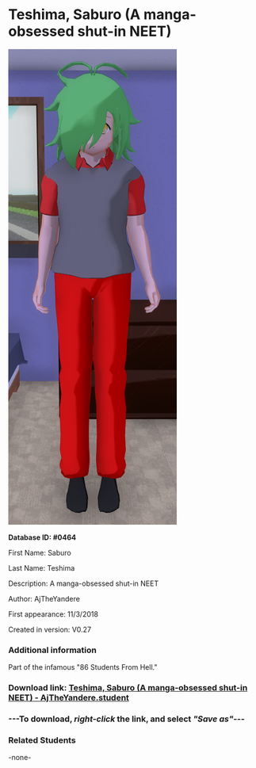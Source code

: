 # Teshima, Saburo (A manga-obsessed shut-in NEET)

<img src="../../Files/Images/Teshima, Saburo (A manga-obsessed shut-in NEET).png" title="Teshima, Saburo (A manga-obsessed shut-in NEET) - AjTheYandere">

**Database ID: #0464**

First Name: Saburo

Last Name: Teshima

Description: A manga-obsessed shut-in NEET

Author: AjTheYandere

First appearance: 11/3/2018

Created in version: V0.27

### Additional information

Part of the infamous "86 Students From Hell."

### Download link: <a href="https://raw.githubusercontent.com/Arbiter1223/Daigaku-Gurashi-Custom-Students/master/Files/Student%20Files/Teshima%2C%20Saburo%20(A%20manga-obsessed%20shut-in%20NEET)%20-%20AjTheYandere.student">Teshima, Saburo (A manga-obsessed shut-in NEET) - AjTheYandere.student</a>

### ---**To download, _right-click_ the link, and select _"Save as"_**---

### Related Students

-none-
